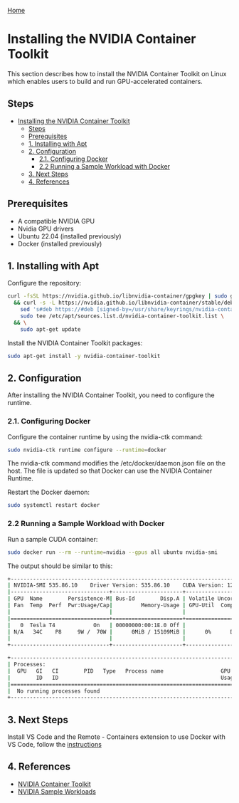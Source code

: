 [Home](/docs/index.md)

# Installing the NVIDIA Container Toolkit

This section describes how to install the NVIDIA Container Toolkit on Linux which enables users to build and run GPU-accelerated containers.

## Steps

- [Installing the NVIDIA Container Toolkit](#installing-the-nvidia-container-toolkit)
  - [Steps](#steps)
  - [Prerequisites](#prerequisites)
  - [1. Installing with Apt](#1-installing-with-apt)
  - [2. Configuration](#2-configuration)
    - [2.1. Configuring Docker](#21-configuring-docker)
    - [2.2 Running a Sample Workload with Docker](#22-running-a-sample-workload-with-docker)
  - [3. Next Steps](#3-next-steps)
  - [4. References](#4-references)

## Prerequisites

- A compatible NVIDIA GPU
- Nvidia GPU drivers
- Ubuntu 22.04 (installed previously)
- Docker (installed previously)

## 1. Installing with Apt

Configure the repository:

```bash
curl -fsSL https://nvidia.github.io/libnvidia-container/gpgkey | sudo gpg --dearmor -o /usr/share/keyrings/nvidia-container-toolkit-keyring.gpg \
  && curl -s -L https://nvidia.github.io/libnvidia-container/stable/deb/nvidia-container-toolkit.list | \
    sed 's#deb https://#deb [signed-by=/usr/share/keyrings/nvidia-container-toolkit-keyring.gpg] https://#g' | \
    sudo tee /etc/apt/sources.list.d/nvidia-container-toolkit.list \
  && \
    sudo apt-get update
```

Install the NVIDIA Container Toolkit packages:

```bash
sudo apt-get install -y nvidia-container-toolkit
```

## 2. Configuration

After installing the NVIDIA Container Toolkit, you need to configure the runtime.

### 2.1. Configuring Docker

Configure the container runtime by using the nvidia-ctk command:

```bash
sudo nvidia-ctk runtime configure --runtime=docker
```

The nvidia-ctk command modifies the /etc/docker/daemon.json file on the host. The file is updated so that Docker can use the NVIDIA Container Runtime.

Restart the Docker daemon:

```bash
sudo systemctl restart docker
```

### 2.2 Running a Sample Workload with Docker

Run a sample CUDA container:

```bash
sudo docker run --rm --runtime=nvidia --gpus all ubuntu nvidia-smi
```

The output should be similar to this:

``` bash
+-----------------------------------------------------------------------------+
| NVIDIA-SMI 535.86.10    Driver Version: 535.86.10    CUDA Version: 12.2     |
|-------------------------------+----------------------+----------------------+
| GPU  Name        Persistence-M| Bus-Id        Disp.A | Volatile Uncorr. ECC |
| Fan  Temp  Perf  Pwr:Usage/Cap|         Memory-Usage | GPU-Util  Compute M. |
|                               |                      |               MIG M. |
|===============================+======================+======================|
|   0  Tesla T4            On   | 00000000:00:1E.0 Off |                    0 |
| N/A   34C    P8     9W /  70W |      0MiB / 15109MiB |      0%      Default |
|                               |                      |                  N/A |
+-------------------------------+----------------------+----------------------+

+-----------------------------------------------------------------------------+
| Processes:                                                                  |
|  GPU   GI   CI        PID   Type   Process name                  GPU Memory |
|        ID   ID                                                   Usage      |
|=============================================================================|
|  No running processes found                                                 |
+-----------------------------------------------------------------------------+
```

## 3. Next Steps

Install VS Code and the Remote - Containers extension to use Docker with VS Code, follow the [instructions](/dual_boot/vscode_docker.md)

## 4. References

- [NVIDIA Container Toolkit](https://docs.nvidia.com/datacenter/cloud-native/container-toolkit/install-guide.html#docker)
- [NVIDIA Sample Workloads](https://docs.nvidia.com/datacenter/cloud-native/container-toolkit/latest/sample-workload.html)
  